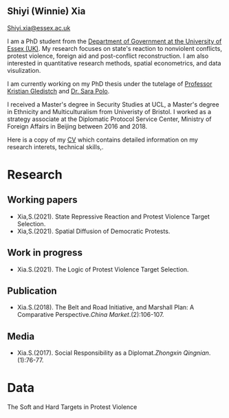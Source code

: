 ## Shiyi (Winnie) Xia
Shiyi.xia@essex.ac.uk 

I am a PhD student from the [Department of Government at the University of Essex (UK)](https://www.essex.ac.uk/departments/government). My research focuses on state's reaction to nonviolent conflicts, protest violence, foreign aid and post-conflict reconstruction. I am also interested in quantitative research methods, spatial econometrics, and data visulization.   

I am currently working on my PhD thesis under the tutelage of [Professor Kristian Gledistch](https://scholar.google.co.uk/citations?hl=en&user=1BbBGWAAAAAJ&view_op=list_works&sortby=pubdate) and [Dr. Sara Polo](https://scholar.google.co.uk/citations?hl=en&user=Awc_N94AAAAJ).

I received a Master's degree in Security Studies at UCL, a Master's degree in Ethnicity and Multiculturalism from Univeristy of Bristol. I worked as a strategy associate at the Diplomatic Protocol Service Center, Ministry of Foreign Affairs in Beijing between 2016 and 2018. 

Here is a copy of my [CV]() which contains detailed information on my research interets, technical skills,.

# Research
## Working papers
- Xia,S.(2021). State Repressive Reaction and Protest Violence Target Selection. 
- Xia,S.(2021). Spatial Diffusion of Democratic Protests.

## Work in progress
- Xia.S.(2021). The Logic of Protest Violence Target Selection.

## Publication
- Xia.S.(2018). The Belt and Road Initiative, and Marshall Plan: A Comparative Perspective._China Market_.(2):106-107.

## Media
- Xia.S.(2017). Social Responsibility as a Diplomat._Zhongxin Qingnian_.(1):76-77.


# Data 
The Soft and Hard Targets in Protest Violence
